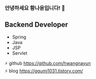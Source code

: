 ### 안녕하세요 황나윤입니다! 👋

## Backend Developer
- Spring
- Java
- JSP
- Servlet

⚡ github https://github.com/hwangnayun
<br>
⚡ blog https://ggumi1031.tistory.com/

<!--
**hwangnayun/hwangnayun** is a ✨ _special_ ✨ repository because its `README.md` (this file) appears on your GitHub profile.

Here are some ideas to get you started:

- 🔭 I’m currently working on ...
- 🌱 I’m currently learning ...
- 👯 I’m looking to collaborate on ...
- 🤔 I’m looking for help with ...
- 💬 Ask me about ...
- 📫 How to reach me: ...
- 😄 Pronouns: ...
- ⚡ Fun fact: ...
-->
